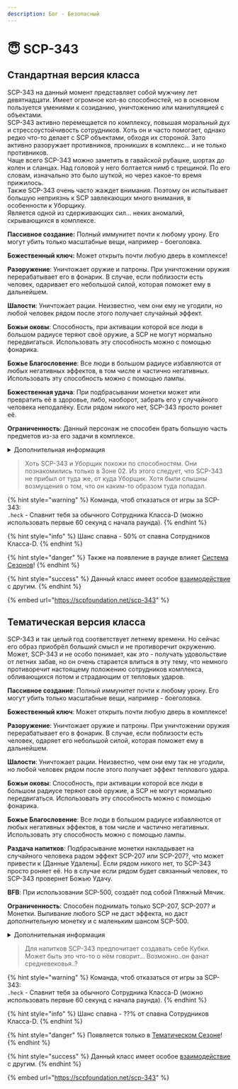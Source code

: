 ```yaml
---
description: Бог - Безопасный
---
```


# 😇 SCP-343

## Стандартная версия класса

SCP-343 на данный момент представляет собой мужчину лет девятнадцати. Имеет огромное кол-во способностей, но в основном пользуется умениями к созиданию, уничтожению или манипуляцией с объектами.\
SCP-343 активно перемещается по комплексу, повышая моральный дух и стрессоустойчивость сотрудников. Хоть он и часто помогает, однако редко что-то делает с SCP объектами, обходя их стороной. Зато активно разоружает противников, проникших в комплекс… и не только противников.\
Чаще всего SCP-343 можно заметить в гавайской рубашке, шортах до колен и сланцах. Над головой у него болтается нимб с трещиной. По его словам, изначально это было шуткой, но через какое-то время прижилось.\
Также SCP-343 очень часто жаждет внимания. Поэтому он испытывает большую неприязнь к SCP завлекающих много внимания, в особенности к Уборщику.\
Является одной из сдерживающих сил… неких аномалий, скрывающихся в комплексе.

**Пассивное создание:** Полный иммунитет почти к любому урону. Его могут убить только масштабные вещи, например - боеголовка.

**Божественный ключ:** Может открыть почти любую дверь в комплексе!

**Разоружение**: Уничтожает оружие и патроны. При уничтожении оружия перерабатывает его в фонарик. В случае, если поблизости есть человек, одаривает его небольшой силой, которая поможет ему в дальнейшем.

**Шалости**: Уничтожает рации. Неизвестно, чем они ему не угодили, но любой человек рядом после этого получает случайный эффект.

**Божьи оковы**: Способность, при активации которой все люди в большом радиусе теряют своё оружие, а SCP не могут нормально передвигаться. Использовать эту способность можно с помощью фонарика.

**Божье Благословение**: Все люди в большом радиусе избавляются от любых негативных эффектов, в том числе и частично негативных. Использовать эту способность можно с помощью лампы.

**Божественная удача**: При подбрасывании монетки может или превратить её в здоровье, либо, наоборот, забрать его у случайного человека неподалёку. Если рядом никого нет, SCP-343 просто роняет её.

**Ограниченность**: Данный персонаж не способен брать большую часть предметов из-за его задачи в комплексе.

<details>

<summary>Дополнительная информация</summary>

* **Класс**: Обучение
* **Уровень доступа**: Божественный ключ
* **Особое снаряжение**: Фонарик

</details>

> Хоть SCP-343 и Уборщик похожи по способностям. Они познакомились только в Зоне 02. Из этого следует, что SCP-343 не прибыл от туда же, от куда Уборщик. Хотя были слышны возмущения о том, что он каким-то образом туда попадал.

{% hint style="warning" %}
Команда, чтоб отказаться от игры за SCP-343:\
`.heck` - Спавнит тебя за обычного Сотрудника Класса-D (можно использовать первые 60 секунд с начала раунда).
{% endhint %}

{% hint style="info" %}
Шанс спавна - 50% от спавна Сотрудников Класса-D.
{% endhint %}

{% hint style="danger" %}
Также на появление в раунде влияет [Система Сезонов](../../server-systems/seasons-system/)!
{% endhint %}

{% hint style="success" %}
Данный класс имеет особое [взаимодействие](../interconnection-of-classes.md) с другим.
{% endhint %}

{% embed url="https://scpfoundation.net/scp-343" %}

## Тематическая версия класса

SCP-343 и так целый год соответствует летнему времени. Но сейчас его образ приобрёл больший смысл и не противоречит окружению. Может, SCP-343 и не особо понимает, как это - получать удовольствие от летних забав, но он очень старается влиться в эту тему, что немного противоречит настоящему положению сотрудников комплекса, обливающихся потом и страдающим от тепловых ударов.

**Пассивное создание**: Полный иммунитет почти к любому урону. Его могут убить только масштабные вещи, например - боеголовка.

**Божественный ключ**: Может открыть почти любую дверь в комплексе!

**Разоружение**: Уничтожает оружие и патроны. При уничтожении оружия перерабатывает его в фонарик. В случае, если поблизости есть человек, одаряет его небольшой силой, которая поможет ему в дальнейшем.

**Шалости**: Уничтожает рации. Неизвестно, чем они ему так не угодили, но любой человек рядом после этого получает эффект теплового удара.

**Божьи оковы**: Способность, при активации которой все люди в большом радиусе теряют своё оружие, а SCP не могут нормально передвигаться. Использовать эту способность можно с помощью фонарика.

**Божье Благословение**: Все люди в большом радиусе избавляются от любых негативных эффектов, в том числе и частично негативных. Использовать эту способность можно с помощью лампы.

**Раздача напитков**: Подбрасывание монетки накладывает на случайного человека радом эффект SCP-207 или SCP-207?, что может привести к \[Данные Удалены]. Если рядом никого нет, то SCP-343 просто роняет её. Но в случае если рядом будет связанный человек, то SCP-343 провернет Божью Удачу.

**BFB**: При использовании SCP-500, создаёт под собой Пляжный Мячик.

**Ограниченность**: Способен поднимать только SCP-207, SCP-207? и Монетки. Выпивание любого SCP не даст эффекта, но даст дополнительную монетку и с маленьким шансом SCP-500.

<details>

<summary>Дополнительная информация</summary>

* **Класс**: Обучение
* **Уровень доступа**: Божественный ключ
* **Особое снаряжение**: Фонарик

</details>

> Для напитков SCP-343 предпочитает создавать себе Кубки. Может быть это что-то о нём говорит… Возможно..он фанат средневековья..?

{% hint style="warning" %}
Команда, чтоб отказаться от игры за SCP-343:\
`.heck` - Спавнит тебя за обычного Сотрудника Класса-D (можно использовать первые 60 секунд с начала раунда).
{% endhint %}

{% hint style="info" %}
Шанс спавна - ??% от спавна Сотрудников Класса-D.
{% endhint %}

{% hint style="danger" %}
Появляется только в [Тематическом Сезоне](../../server-systems/seasons-system/)!
{% endhint %}

{% hint style="success" %}
Данный класс имеет особое [взаимодействие](../interconnection-of-classes.md) с другим.
{% endhint %}

{% embed url="https://scpfoundation.net/scp-343" %}
